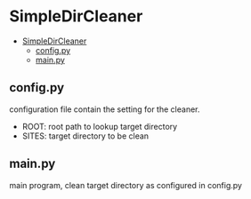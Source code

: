 # SimpleDirCleaner

- [SimpleDirCleaner](#simpledircleaner)
  - [config.py](#configpy)
  - [main.py](#mainpy)


## config.py

configuration file contain the setting for the cleaner.

- ROOT: root path to lookup target directory
- SITES: target directory to be clean

## main.py

main program, clean target directory as configured in config.py
